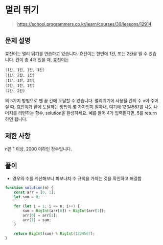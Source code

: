 # 멀리 뛰기
> https://school.programmers.co.kr/learn/courses/30/lessons/12914

## 문제 설명
효진이는 멀리 뛰기를 연습하고 있습니다. 효진이는 한번에 1칸, 또는 2칸을 뛸 수 있습니다. 칸이 총 4개 있을 때, 효진이는
```
(1칸, 1칸, 1칸, 1칸)
(1칸, 2칸, 1칸)
(1칸, 1칸, 2칸)
(2칸, 1칸, 1칸)
(2칸, 2칸)
```
의 5가지 방법으로 맨 끝 칸에 도달할 수 있습니다. 멀리뛰기에 사용될 칸의 수 n이 주어질 때, 효진이가 끝에 도달하는 방법이 몇 가지인지 알아내, 여기에 1234567를 나눈 나머지를 리턴하는 함수, solution을 완성하세요. 예를 들어 4가 입력된다면, 5를 return하면 됩니다.

## 제한 사항
n은 1 이상, 2000 이하인 정수입니다.

## 풀이
- 경우의 수를 계산해보니 피보나치 수 규칙을 가지는 것을 확인하고 해결함 
```js
function solution(n) {
    const arr = [0, 1];
    let sum = 0;
    
    for (let i = 1; i <= n; i++) {
        sum = BigInt(arr[0]) + BigInt(arr[1]);
        arr[0] = arr[1];
        arr[1] = sum;
    }
    
    return BigInt(sum) % BigInt(1234567);
}
```
